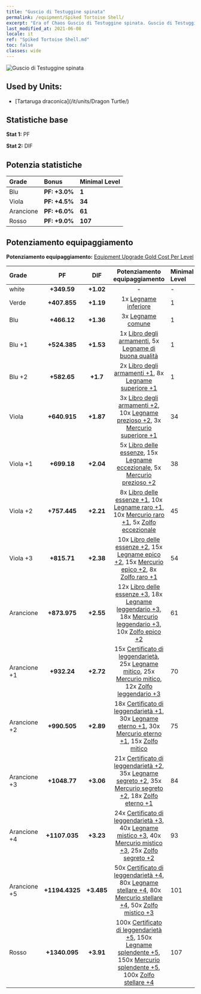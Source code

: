 ```yaml
---
title: "Guscio di Testuggine spinata"
permalink: /equipment/Spiked Tortoise Shell/
excerpt: "Era of Chaos Guscio di Testuggine spinata. Guscio di Testuggine spinata"
last_modified_at: 2021-06-08
locale: it
ref: "Spiked Tortoise Shell.md"
toc: false
classes: wide
---
```


  ![Guscio di Testuggine spinata](/images/e/e_99062.png)

## Used by Units:

* [Tartaruga draconica](/it/units/Dragon Turtle/) 


## Statistiche base
 **Stat 1:** PF

 **Stat 2:** DIF

## Potenzia statistiche

  |     Grade    |   Bonus | Minimal Level | 
  |:-------------|:--------|:--------------| 
  | Blu | **PF: +3.0%** | **1** | 
  | Viola | **PF: +4.5%** | **34** | 
  | Arancione | **PF: +6.0%** | **61** | 
  | Rosso | **PF: +9.0%** | **107** | 


## Potenziamento equipaggiamento
 **Potenziamento equipaggiamento:** [Equipment Upgrade Gold Cost Per Level](/equipment/EquipmentUpgradeCostPerLevel/) 

  |          Grade      | PF | DIF | Potenziamento equipaggiamento | Minimal Level |
  |:--------------------|:---------:|:---------:|:----------------:|:--------------|
  | white | **+349.59** | **+1.02** | - | - |
  | Verde | **+407.855** | **+1.19** | 1x [Legname inferiore](/ItemsIT/mat_1/) | 1 |
  | Blu | **+466.12** | **+1.36** | 3x [Legname comune](/ItemsIT/mat_7/) | 1 |
  | Blu +1 | **+524.385** | **+1.53** | 1x [Libro degli armamenti](/ItemsIT/mat_18/), 5x [Legname di buona qualità](/ItemsIT/mat_13/) | 1 |
  | Blu +2 | **+582.65** | **+1.7** | 2x [Libro degli armamenti +1](/ItemsIT/mat_25/), 8x [Legname superiore +1](/ItemsIT/mat_20/) | 1 |
  | Viola | **+640.915** | **+1.87** | 3x [Libro degli armamenti +2](/ItemsIT/mat_32/), 10x [Legname prezioso +2](/ItemsIT/mat_27/), 3x [Mercurio superiore +1](/ItemsIT/mat_21/) | 34 |
  | Viola +1 | **+699.18** | **+2.04** | 5x [Libro delle essenze](/ItemsIT/mat_39/), 15x [Legname eccezionale](/ItemsIT/mat_34/), 5x [Mercurio prezioso +2](/ItemsIT/mat_28/) | 38 |
  | Viola +2 | **+757.445** | **+2.21** | 8x [Libro delle essenze +1](/ItemsIT/mat_46/), 10x [Legname raro +1](/ItemsIT/mat_41/), 10x [Mercurio raro +1](/ItemsIT/mat_42/), 5x [Zolfo eccezionale](/ItemsIT/mat_36/) | 45 |
  | Viola +3 | **+815.71** | **+2.38** | 10x [Libro delle essenze +2](/ItemsIT/mat_53/), 15x [Legname epico +2](/ItemsIT/mat_48/), 15x [Mercurio epico +2](/ItemsIT/mat_49/), 8x [Zolfo raro +1](/ItemsIT/mat_43/) | 54 |
  | Arancione | **+873.975** | **+2.55** | 12x [Libro delle essenze +3](/ItemsIT/mat_60/), 18x [Legname leggendario +3](/ItemsIT/mat_55/), 18x [Mercurio leggendario +3](/ItemsIT/mat_56/), 10x [Zolfo epico +2](/ItemsIT/mat_50/) | 61 |
  | Arancione +1 | **+932.24** | **+2.72** | 15x [Certificato di leggendarietà](/ItemsIT/mat_67/), 25x [Legname mitico](/ItemsIT/mat_62/), 25x [Mercurio mitico](/ItemsIT/mat_63/), 12x [Zolfo leggendario +3](/ItemsIT/mat_57/) | 70 |
  | Arancione +2 | **+990.505** | **+2.89** | 18x [Certificato di leggendarietà +1](/ItemsIT/mat_74/), 30x [Legname eterno +1](/ItemsIT/mat_69/), 30x [Mercurio eterno +1](/ItemsIT/mat_70/), 15x [Zolfo mitico](/ItemsIT/mat_64/) | 75 |
  | Arancione +3 | **+1048.77** | **+3.06** | 21x [Certificato di leggendarietà +2](/ItemsIT/mat_81/), 35x [Legname segreto +2](/ItemsIT/mat_76/), 35x [Mercurio segreto +2](/ItemsIT/mat_77/), 18x [Zolfo eterno +1](/ItemsIT/mat_71/) | 84 |
  | Arancione +4 | **+1107.035** | **+3.23** | 24x [Certificato di leggendarietà +3](/ItemsIT/mat_88/), 40x [Legname mistico +3](/ItemsIT/mat_83/), 40x [Mercurio mistico +3](/ItemsIT/mat_84/), 25x [Zolfo segreto +2](/ItemsIT/mat_78/) | 93 |
  | Arancione +5 | **+1194.4325** | **+3.485** | 50x [Certificato di leggendarietà +4](/ItemsIT/mat_95/), 80x [Legname stellare +4](/ItemsIT/mat_90/), 80x [Mercurio stellare +4](/ItemsIT/mat_91/), 50x [Zolfo mistico +3](/ItemsIT/mat_85/) | 101 |
  | Rosso | **+1340.095** | **+3.91** | 100x [Certificato di leggendarietà +5](/ItemsIT/mat_102/), 150x [Legname splendente +5](/ItemsIT/mat_97/), 150x [Mercurio splendente +5](/ItemsIT/mat_98/), 100x [Zolfo stellare +4](/ItemsIT/mat_92/) | 107 |

